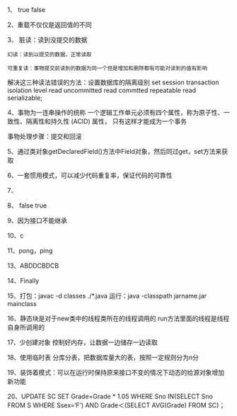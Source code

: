 1、  true
     false

2、重载不仅仅是返回值的不同


3、 脏读：读到没提交的数据

    幻读：读到以提交的数据，正常读取

    可重复读：事物提交前读到的数据为同一个但是增加和删除都有可能对读到的值有影响

解决这三种读法错误的方法：设置数据库的隔离级别
set session transaction isolation level read uncommitted read commtted 
repeatable read serializable;

4、事物为一连串操作的统称
一个逻辑工作单元必须有四个属性，称为原子性、一致性、隔离性和持久性 (ACID) 属性，
只有这样才能成为一个事务

事物处理步骤：提交和回滚

5、通过类对象getDeclaredField()方法中Field对象，然后同过get，set方法来获取

6、一套惯用模式，可以减少代码重复率，保证代码的可靠性

7、

8、 false
    true
    
9、因为接口不能继承

10、c

11、pong，ping

13、ABDDCBDCB

14、Finally

15、打包：javac -d classes ./*.java
    运行：java -classpath jarname.jar mainclass
    
16、静态块是对于new类中的线程类所在的线程调用的
    run方法里面的线程是线程自身所调用的
    
17、少创建对象
    控制好内存，让数据一边储存一边读取
    
18、使用临时表
    分库分表，把数据库量大的表，按照一定规则分为n分
    
19、装饰着模式：可以在运行时保持原来接口不变的情况下动态的给源对象增加新功能
    
20、UPDATE SC
   SET Grade=Grade * 1.05
   WHERE Sno IN(SELECT Sno
   FROM S
   WHERE Ssex=‘F’)
   AND Grade＜(SELECT AVG(Grade)
   FROM SC)；
   
   